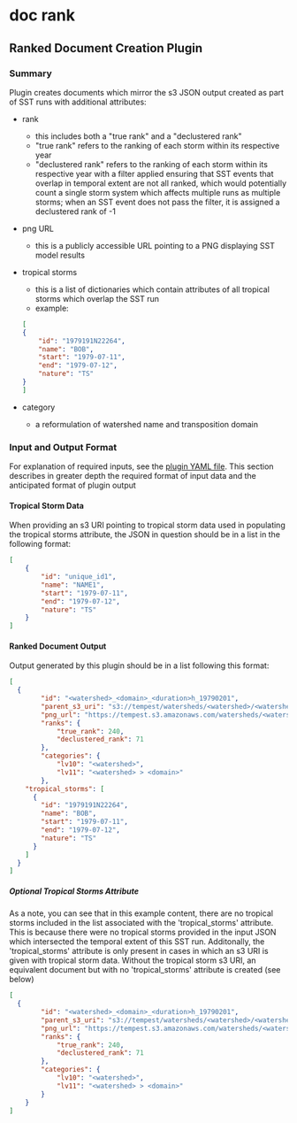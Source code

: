 # doc rank

## Ranked Document Creation Plugin

### Summary

Plugin creates documents which mirror the s3 JSON output created as part of SST runs with additional attributes:

- rank
    - this includes both a "true rank" and a "declustered rank"
    - "true rank" refers to the ranking of each storm within its respective year
    - "declustered rank" refers to the ranking of each storm within its respective year with a filter applied ensuring that SST events that overlap in temporal extent are not all ranked, which would potentially count a single storm system which affects multiple runs as multiple storms; when an SST event does not pass the filter, it is assigned a declustered rank of -1

- png URL
    - this is a publicly accessible URL pointing to a PNG displaying SST model results

- tropical storms
    - this is a list of dictionaries which contain attributes of all tropical storms which overlap the SST run
    - example:
    ```JSON
    [
    {
        "id": "1979191N22264",
        "name": "BOB",
        "start": "1979-07-11",
        "end": "1979-07-12",
        "nature": "TS"
    }
    ]
    ```
- category
    - a reformulation of watershed name and transposition domain

### Input and Output Format

For explanation of required inputs, see the [plugin YAML file](./doc_rank.yaml). This section describes in greater depth the required format of input data and the anticipated format of plugin output

#### Tropical Storm Data

When providing an s3 URI pointing to tropical storm data used in populating the tropical storms attribute, the JSON in question should be in a list in the following format:

```JSON
[
    {
        "id": "unique_id1",
        "name": "NAME1",
        "start": "1979-07-11",
        "end": "1979-07-12",
        "nature": "TS"
    }
]
```

#### Ranked Document Output

Output generated by this plugin should be in a list following this format:

```JSON
[
  {
		"id": "<watershed>_<domain>_<duration>h_19790201",
		"parent_s3_uri": "s3://tempest/watersheds/<watershed>/<watershed>-transpo-area-<domain>/<duration>h/docs/19790201.json",
		"png_url": "https://tempest.s3.amazonaws.com/watersheds/<watershed>/<watershed>-transpo-area-<domain>/<duration>h/pngs/19790201.png",
		"ranks": {
			"true_rank": 240,
			"declustered_rank": 71
		},
		"categories": {
			"lv10": "<watershed>",
			"lv11": "<watershed> > <domain>"
		},
    "tropical_storms": [
      {
        "id": "1979191N22264",
        "name": "BOB",
        "start": "1979-07-11",
        "end": "1979-07-12",
        "nature": "TS"
      }
    ]
  }
]
```

##### Optional Tropical Storms Attribute
As a note, you can see that in this example content, there are no tropical storms included in the list associated with the 'tropical_storms' attribute. This is because there were no tropical storms provided in the input JSON which intersected the temporal extent of this SST run. Additonally, the 'tropical_storms' attribute is only present in cases in which an s3 URI is given with tropical storm data. Without the tropical storm s3 URI, an equivalent document but with no 'tropical_storms' attribute is created (see below)

```JSON
[
  {
		"id": "<watershed>_<domain>_<duration>h_19790201",
		"parent_s3_uri": "s3://tempest/watersheds/<watershed>/<watershed>-transpo-area-<domain>/<duration>h/docs/19790201.json",
		"png_url": "https://tempest.s3.amazonaws.com/watersheds/<watershed>/<watershed>-transpo-area-<domain>/<duration>h/pngs/19790201.png",
		"ranks": {
			"true_rank": 240,
			"declustered_rank": 71
		},
		"categories": {
			"lv10": "<watershed>",
			"lv11": "<watershed> > <domain>"
		}
	}
]
```
